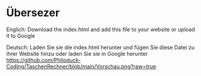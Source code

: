 # Übersezer

Englich:
Download the index.html and add this file to your website or upload it to Google

Deutsch:
Laden Sie sie die index.html herunter und fügen Sie diese Datei zu ihrer Website hinzu oder laden Sie sie in Google herunter
https://github.com/Philoduck-Coding/TaschenRechner/blob/main/Vorschau.png?raw=true
